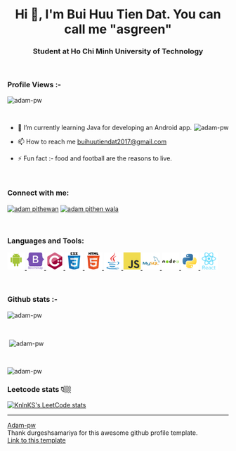 <h1 align="center">Hi 👋, I'm Bui Huu Tien Dat. You can call me "asgreen" </h1>
<h3 align="center">Student at Ho Chi Minh University of Technology </h3>

<br>

<p align="right"> <h3>Profile Views :-</h3> <img src="https://komarev.com/ghpvc/?username=asgreen2000&label=Profile%20views&color=0e75b6&style=flat"alt="adam-pw" /></p>

<br>

<p><img align="right" src="https://github.com/Adam-pw/Adam-pw/blob/main/animation_500_kxa883sd.gif" alt="adam-pw" /></p>


- 🌱 I’m currently learning Java for developing an Android app.

- 📫 How to reach me <a href="mailto:buihuutiendat2017@gmail.com">buihuutiendat2017@gmail.com</a>

- ⚡ Fun fact :- food and football are the reasons to live.

<br>

<h3 align="left">Connect with me:</h3>
<p align="left">
  <a href="https://www.linkedin.com/in/đạt-bùi-hữu-tiến-99062a212/" target="_blank"><img align="center"
      src="https://raw.githubusercontent.com/rahuldkjain/github-profile-readme-generator/master/src/images/icons/Social/linked-in-alt.svg"
      alt="adam pithewan" height="30" width="40" /></a>
  <a href="https://www.facebook.com/asgreen2000/" target="_blank"><img align="center"
      src="https://raw.githubusercontent.com/rahuldkjain/github-profile-readme-generator/master/src/images/icons/Social/facebook.svg"
      alt="adam pithen wala" height="30" width="40" /></a>
</p>

<br>

<h3 align="left">Languages and Tools:</h3>
<p align="left"> <a href="https://developer.android.com" target="_blank" rel="noreferrer"> <img
      src="https://raw.githubusercontent.com/devicons/devicon/master/icons/android/android-original-wordmark.svg"
      alt="android" width="40" height="40" /> </a> 
  <a href="https://getbootstrap.com" target="_blank" rel="noreferrer">
    <img src="https://raw.githubusercontent.com/devicons/devicon/master/icons/bootstrap/bootstrap-plain-wordmark.svg"
      alt="bootstrap" width="40" height="40" /> </a> <a href="https://www.w3schools.com/cpp/" target="_blank" rel="noreferrer">
    <img src="https://raw.githubusercontent.com/devicons/devicon/master/icons/cplusplus/cplusplus-original.svg"
      alt="cplusplus" width="40" height="40" /> </a> <a href="https://www.w3schools.com/css/" target="_blank"
    rel="noreferrer"> <img
      src="https://raw.githubusercontent.com/devicons/devicon/master/icons/css3/css3-original-wordmark.svg" alt="css3"
      width="40" height="40" /> </a> <a href="https://www.w3.org/html/" target="_blank" rel="noreferrer"> <img
      src="https://raw.githubusercontent.com/devicons/devicon/master/icons/html5/html5-original-wordmark.svg"
      alt="html5" width="40" height="40" /> </a> 
  <a href="https://www.java.com" target="_blank" rel="noreferrer"> <img
      src="https://raw.githubusercontent.com/devicons/devicon/master/icons/java/java-original.svg" alt="java" width="40"
      height="40" /> </a> <a href="https://developer.mozilla.org/en-US/docs/Web/JavaScript" target="_blank"
    rel="noreferrer"> <img
      src="https://raw.githubusercontent.com/devicons/devicon/master/icons/javascript/javascript-original.svg"
      alt="javascript" width="40" height="40" /> </a> 
  <a href="https://www.mysql.com/" target="_blank" rel="noreferrer"> <img
      src="https://raw.githubusercontent.com/devicons/devicon/master/icons/mysql/mysql-original-wordmark.svg"
      alt="mysql" width="40" height="40" /> </a> 
  <a href="https://nodejs.org" target="_blank" rel="noreferrer"> <img
      src="https://raw.githubusercontent.com/devicons/devicon/master/icons/nodejs/nodejs-original-wordmark.svg"
      alt="nodejs" width="40" height="40" /> </a>
    <a href="https://www.python.org" target="_blank" rel="noreferrer"> <img
      src="https://raw.githubusercontent.com/devicons/devicon/master/icons/python/python-original.svg" alt="python"
      width="40" height="40" /> </a> 
  <a href="https://reactjs.org/" target="_blank" rel="noreferrer"> <img
      src="https://raw.githubusercontent.com/devicons/devicon/master/icons/react/react-original-wordmark.svg"
      alt="react" width="40" height="40" /> </a> </p>

<br>



<h3>Github stats :-</h3>
<p><img align="center"src="https://github-readme-stats.vercel.app/api/top-langs?username=asgreen2000&show_icons=true&locale=en&layout=compact"alt="adam-pw" /></p>

<br>

<p>&nbsp;<img align="center" src="https://github-readme-stats.vercel.app/api?username=asgreen2000&show_icons=true&locale=en"alt="adam-pw" /></p>

<br>

<p><img align="center" src="https://github-readme-streak-stats.herokuapp.com/?user=adam-pw&" alt="adam-pw" /></p>

<h3>Leetcode stats 👇🏼 </h3>

[![KnlnKS's LeetCode stats](https://leetcode-stats-six.vercel.app/api?username=NeyJr&theme=dark)](https://github.com/KnlnKS/leetcode-stats)
<br>



------------------------------------------------------------------------------------------------------------------------------------------
[Adam-pw](https://github.com/Adam-pw)
<br>
Thank durgeshsamariya for this awesome github profile template.
<br>
<a href="https://github.com/durgeshsamariya/awesome-github-profile-readme-templates/edit/master/Adam-pw.md">Link to this template</a>
